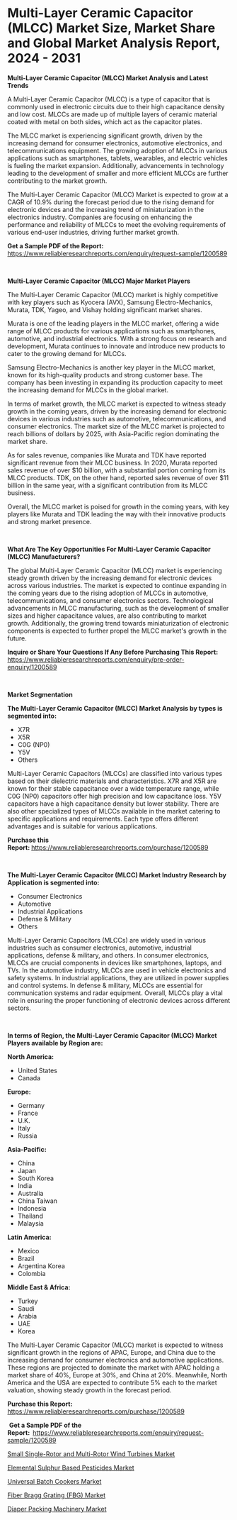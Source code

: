 <p><h1>Multi-Layer Ceramic Capacitor (MLCC) Market Size, Market Share and Global Market Analysis Report, 2024 - 2031</h1></p><p><strong>Multi-Layer Ceramic Capacitor (MLCC) Market Analysis and Latest Trends</strong></p>
<p><p>A Multi-Layer Ceramic Capacitor (MLCC) is a type of capacitor that is commonly used in electronic circuits due to their high capacitance density and low cost. MLCCs are made up of multiple layers of ceramic material coated with metal on both sides, which act as the capacitor plates.</p><p>The MLCC market is experiencing significant growth, driven by the increasing demand for consumer electronics, automotive electronics, and telecommunications equipment. The growing adoption of MLCCs in various applications such as smartphones, tablets, wearables, and electric vehicles is fueling the market expansion. Additionally, advancements in technology leading to the development of smaller and more efficient MLCCs are further contributing to the market growth.</p><p>The Multi-Layer Ceramic Capacitor (MLCC) Market is expected to grow at a CAGR of 10.9% during the forecast period due to the rising demand for electronic devices and the increasing trend of miniaturization in the electronics industry. Companies are focusing on enhancing the performance and reliability of MLCCs to meet the evolving requirements of various end-user industries, driving further market growth.</p></p>
<p><strong>Get a Sample PDF of the Report:&nbsp;</strong> <a href="https://www.reliableresearchreports.com/enquiry/request-sample/1200589">https://www.reliableresearchreports.com/enquiry/request-sample/1200589</a></p>
<p>&nbsp;</p>
<p><strong>Multi-Layer Ceramic Capacitor (MLCC) Major Market Players</strong></p>
<p><p>The Multi-Layer Ceramic Capacitor (MLCC) market is highly competitive with key players such as Kyocera (AVX), Samsung Electro-Mechanics, Murata, TDK, Yageo, and Vishay holding significant market shares. </p><p>Murata is one of the leading players in the MLCC market, offering a wide range of MLCC products for various applications such as smartphones, automotive, and industrial electronics. With a strong focus on research and development, Murata continues to innovate and introduce new products to cater to the growing demand for MLCCs.</p><p>Samsung Electro-Mechanics is another key player in the MLCC market, known for its high-quality products and strong customer base. The company has been investing in expanding its production capacity to meet the increasing demand for MLCCs in the global market.</p><p>In terms of market growth, the MLCC market is expected to witness steady growth in the coming years, driven by the increasing demand for electronic devices in various industries such as automotive, telecommunications, and consumer electronics. The market size of the MLCC market is projected to reach billions of dollars by 2025, with Asia-Pacific region dominating the market share.</p><p>As for sales revenue, companies like Murata and TDK have reported significant revenue from their MLCC business. In 2020, Murata reported sales revenue of over $10 billion, with a substantial portion coming from its MLCC products. TDK, on the other hand, reported sales revenue of over $11 billion in the same year, with a significant contribution from its MLCC business.</p><p>Overall, the MLCC market is poised for growth in the coming years, with key players like Murata and TDK leading the way with their innovative products and strong market presence.</p></p>
<p>&nbsp;</p>
<p><strong>What Are The Key Opportunities For Multi-Layer Ceramic Capacitor (MLCC) Manufacturers?</strong></p>
<p><p>The global Multi-Layer Ceramic Capacitor (MLCC) market is experiencing steady growth driven by the increasing demand for electronic devices across various industries. The market is expected to continue expanding in the coming years due to the rising adoption of MLCCs in automotive, telecommunications, and consumer electronics sectors. Technological advancements in MLCC manufacturing, such as the development of smaller sizes and higher capacitance values, are also contributing to market growth. Additionally, the growing trend towards miniaturization of electronic components is expected to further propel the MLCC market's growth in the future.</p></p>
<p><strong>Inquire or Share Your Questions If Any Before Purchasing This Report:</strong> <a href="https://www.reliableresearchreports.com/enquiry/pre-order-enquiry/1200589">https://www.reliableresearchreports.com/enquiry/pre-order-enquiry/1200589</a></p>
<p>&nbsp;</p>
<p><strong>Market Segmentation</strong></p>
<p><strong>The Multi-Layer Ceramic Capacitor (MLCC) Market Analysis by types is segmented into:</strong></p>
<p><ul><li>X7R</li><li>X5R</li><li>C0G (NP0)</li><li>Y5V</li><li>Others</li></ul></p>
<p><p>Multi-Layer Ceramic Capacitors (MLCCs) are classified into various types based on their dielectric materials and characteristics. X7R and X5R are known for their stable capacitance over a wide temperature range, while C0G (NP0) capacitors offer high precision and low capacitance loss. Y5V capacitors have a high capacitance density but lower stability. There are also other specialized types of MLCCs available in the market catering to specific applications and requirements. Each type offers different advantages and is suitable for various applications.</p></p>
<p><strong>Purchase this Report:&nbsp;</strong><a href="https://www.reliableresearchreports.com/purchase/1200589">https://www.reliableresearchreports.com/purchase/1200589</a></p>
<p>&nbsp;</p>
<p><strong>The Multi-Layer Ceramic Capacitor (MLCC) Market Industry Research by Application is segmented into:</strong></p>
<p><ul><li>Consumer Electronics</li><li>Automotive</li><li>Industrial Applications</li><li>Defense & Military</li><li>Others</li></ul></p>
<p><p>Multi-Layer Ceramic Capacitors (MLCCs) are widely used in various industries such as consumer electronics, automotive, industrial applications, defense & military, and others. In consumer electronics, MLCCs are crucial components in devices like smartphones, laptops, and TVs. In the automotive industry, MLCCs are used in vehicle electronics and safety systems. In industrial applications, they are utilized in power supplies and control systems. In defense & military, MLCCs are essential for communication systems and radar equipment. Overall, MLCCs play a vital role in ensuring the proper functioning of electronic devices across different sectors.</p></p>
<p>&nbsp;</p>
<p><strong>In terms of Region, the Multi-Layer Ceramic Capacitor (MLCC) Market Players available by Region are:</strong></p>
<p>
    <p> <strong> North America: </strong>
        <ul>
            <li>United States</li>
            <li>Canada</li>
        </ul>
        </p> 
    <p> <strong> Europe: </strong>
        <ul>
            <li>Germany</li>
            <li>France</li>
            <li>U.K.</li>
            <li>Italy</li>
            <li>Russia</li>
        </ul>
        </p> 
    <p> <strong> Asia-Pacific: </strong>
        <ul>
            <li>China</li>
            <li>Japan</li>
            <li>South Korea</li>
            <li>India</li>
            <li>Australia</li>
            <li>China Taiwan</li>
            <li>Indonesia</li>
            <li>Thailand</li>
            <li>Malaysia</li>
        </ul>
        </p> 
    <p> <strong> Latin America: </strong>
        <ul>
            <li>Mexico</li>
            <li>Brazil</li>
            <li>Argentina Korea</li>
            <li>Colombia</li>
        </ul>
        </p> 
    <p> <strong> Middle East & Africa: </strong>
        <ul>
            <li>Turkey</li>
            <li>Saudi</li>
            <li>Arabia</li>
            <li>UAE</li>
            <li>Korea</li>
        </ul>
    </p>
    </p>
<p><p>The Multi-Layer Ceramic Capacitor (MLCC) market is expected to witness significant growth in the regions of APAC, Europe, and China due to the increasing demand for consumer electronics and automotive applications. These regions are projected to dominate the market with APAC holding a market share of 40%, Europe at 30%, and China at 20%. Meanwhile, North America and the USA are expected to contribute 5% each to the market valuation, showing steady growth in the forecast period.</p></p>
<p><strong>Purchase this Report: </strong><a href="https://www.reliableresearchreports.com/purchase/1200589">https://www.reliableresearchreports.com/purchase/1200589</a></p>
<p>&nbsp;<strong>Get a Sample PDF of the Report:&nbsp;&nbsp;</strong><a href="https://www.reliableresearchreports.com/enquiry/request-sample/1200589">https://www.reliableresearchreports.com/enquiry/request-sample/1200589</a></p>
<p><strong></strong></p>
<p><p><a href="https://medium.com/@karenglover656/small-single-rotor-and-multi-rotor-wind-turbines-market-insight-market-trends-growth-forecasted-c2492d96011c">Small Single-Rotor and Multi-Rotor Wind Turbines Market</a></p><p><a href="https://github.com/dimitrishawkinswaynenp91rgz/Market-Research-Report-List-1/blob/main/elemental-sulphur-based-pesticides-market.md">Elemental Sulphur Based Pesticides Market</a></p><p><a href="https://medium.com/@norvalolson/universal-batch-cookers-market-size-market-outlook-and-market-forecast-2024-to-2031-671aa5b06fde">Universal Batch Cookers Market</a></p><p><a href="https://github.com/changoleonlaverguenzanoexiste/Market-Research-Report-List-1/blob/main/fiber-bragg-grating-fbg-market.md">Fiber Bragg Grating (FBG) Market</a></p><p><a href="https://medium.com/@karenglover656/diaper-packing-machinery-market-analysis-and-sze-forecasted-for-period-from-2024-to-2031-9eecd5051d8f">Diaper Packing Machinery Market</a></p></p>